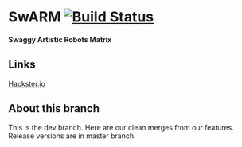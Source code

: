 # SwARM [![Build Status](https://travis-ci.org/rose-projects/SwARM.svg?branch=dev)](https://travis-ci.org/rose-projects/SwARM)

#### Swaggy Artistic Robots Matrix

## Links

[Hackster.io](https://www.hackster.io/perceval/swarm-c362dd)

## About this branch

This is the dev branch. Here are our clean merges from our features.
Release versions are in master branch.